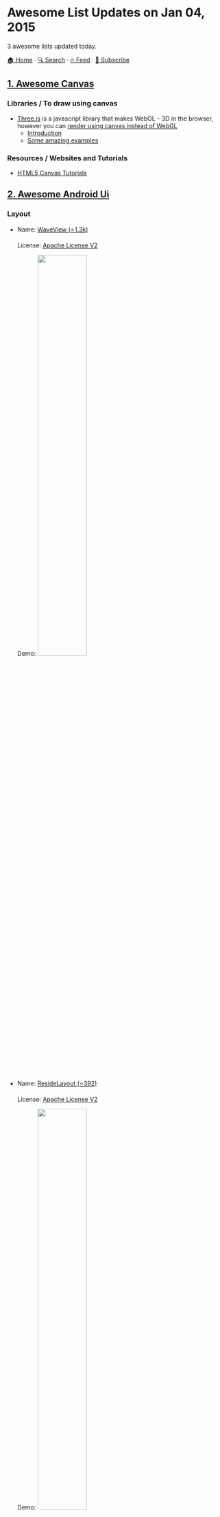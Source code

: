 # Awesome List Updates on Jan 04, 2015

3 awesome lists updated today.

[🏠 Home](/README.md) · [🔍 Search](https://test.trackawesomelist.com/search/) · [🔥 Feed](https://test.trackawesomelist.com/feed.xml) · [📮 Subscribe](https://trackawesomelist.us17.list-manage.com/subscribe?u=d2f0117aa829c83a63ec63c2f&id=36a103854c)



## [1. Awesome Canvas](/content/raphamorim/awesome-canvas/README.md)

### Libraries / To draw using canvas

*   [Three.js](http://threejs.org/) is a javascript library that makes WebGL - 3D in the browser, however you can [render using canvas instead of WebGL](http://threejs.org/docs/#Reference/Renderers/CanvasRenderer)
    *   [Introduction](http://threejs.org/docs/#Manual/Introduction/Creating_a_scene)
    *   [Some amazing examples](http://threejs.org/examples/)

### Resources / Websites and Tutorials

*   [HTML5 Canvas Tutorials](http://www.html5canvastutorials.com/)

## [2. Awesome Android Ui](/content/wasabeef/awesome-android-ui/README.md)

### Layout

- Name: [WaveView (⭐1.3k)](https://github.com/john990/WaveView)

  License: [Apache License V2](https://www.apache.org/licenses/LICENSE-2.0)

  Demo: <img src="https://github.com/wasabeef/awesome-android-ui/raw/master/art/waveview.gif" width="49%">


- Name: [ResideLayout (⭐392)](https://github.com/kyze8439690/ResideLayout)

  License: [Apache License V2](https://www.apache.org/licenses/LICENSE-2.0)

  Demo: <img src="https://github.com/wasabeef/awesome-android-ui/raw/master/art/ResideLayout.gif" width="49%">


- Name: [Maskable Layout (⭐654)](https://github.com/christophesmet/android_maskable_layout)

  License: [Apache License V2](https://www.apache.org/licenses/LICENSE-2.0)

  Demo: <img src="https://github.com/wasabeef/awesome-android-ui/raw/master/art/android_maskable_layout.gif" width="49%">


- Name: [ShowcaseView (⭐5.6k)](https://github.com/amlcurran/ShowcaseView)

  License: [Apache License V2](https://www.apache.org/licenses/LICENSE-2.0)

  Demo: <img src="https://github.com/wasabeef/awesome-android-ui/raw/master/art/ShowcaseView.png" width="49%"> <img src="https://github.com/wasabeef/awesome-android-ui/raw/master/art/ShowcaseView2.png" width="49%">


- Name: [Ultra Pull To Refresh (⭐9.6k)](https://github.com/liaohuqiu/android-Ultra-Pull-To-Refresh)

  License: [Apache License V2](https://www.apache.org/licenses/LICENSE-2.0)

  Demo: <img src="https://github.com/wasabeef/awesome-android-ui/raw/master/art/android-Ultra-Pull-To-Refresh.gif" width="49%"> <img src="https://github.com/wasabeef/awesome-android-ui/raw/master/art/android-Ultra-Pull-To-Refresh2.gif" width="49%"> <img src="https://github.com/wasabeef/awesome-android-ui/raw/master/art/android-Ultra-Pull-To-Refresh3.gif" width="49%"> <img src="https://github.com/wasabeef/awesome-android-ui/raw/master/art/android-Ultra-Pull-To-Refresh4.gif" width="49%">


- Name: [AndroidViewHover (⭐3.2k)](https://github.com/daimajia/AndroidViewHover)

  License: UnKnown

  Demo: <img src="https://github.com/wasabeef/awesome-android-ui/raw/master/art/AndroidViewHover.gif" width="49%">


- Name: [DraggablePanel (⭐3k)](https://github.com/pedrovgs/DraggablePanel)

  License: [Apache License V2](https://www.apache.org/licenses/LICENSE-2.0)

  Demo: <img src="https://github.com/wasabeef/awesome-android-ui/raw/master/art/DraggablePanel.gif" width="49%"> <img src="https://github.com/wasabeef/awesome-android-ui/raw/master/art/DraggablePanel2.gif" width="49%">



### Button

- Name: [circular-progress-button (⭐5.6k)](https://github.com/dmytrodanylyk/circular-progress-button)

  License: [Apache License V2](https://www.apache.org/licenses/LICENSE-2.0)

  Demo: <img src="https://github.com/wasabeef/awesome-android-ui/raw/master/art/circular-progress-button.gif" width="49%">


- Name: [android-process-button (⭐3k)](https://github.com/dmytrodanylyk/android-process-button)

  License: [Apache License V2](https://www.apache.org/licenses/LICENSE-2.0)

  Demo: <img src="https://github.com/wasabeef/awesome-android-ui/raw/master/art/android-process-button.gif" width="75%"> <img src="https://github.com/wasabeef/awesome-android-ui/raw/master/art/android-process-button2.gif" width="75%">


- Name: [android-circlebutton (⭐1.5k)](https://github.com/markushi/android-circlebutton)

  License: [Apache License V2](https://www.apache.org/licenses/LICENSE-2.0)

  Demo: ![](https://github.com/wasabeef/awesome-android-ui/raw/master/art/android-circlebutton.gif)


- Name: [android-flat-button (⭐1.4k)](https://github.com/hoang8f/android-flat-button)

  License: [Apache License V2](https://www.apache.org/licenses/LICENSE-2.0)

  Demo: <img src="https://github.com/wasabeef/awesome-android-ui/raw/master/art/android-flat-button.gif" width="49%">



### List / Grid

- Name: [FlabbyListView (⭐764)](https://github.com/jpardogo/FlabbyListView)

  License: [Apache License V2](https://www.apache.org/licenses/LICENSE-2.0)

  Demo: <img src="https://github.com/wasabeef/awesome-android-ui/raw/master/art/FlabbyListView.gif" width="49%"> <img src="https://github.com/wasabeef/awesome-android-ui/raw/master/art/FlabbyListView2.gif" width="49%">


- Name: [ParallaxListView (⭐672)](https://github.com/Gnod/ParallaxListView)

  License: UnKnown

  Demo: <img src="https://github.com/wasabeef/awesome-android-ui/raw/master/art/ParallaxListView.gif" width="49%">


- Name: [PullZoomView (⭐2.3k)](https://github.com/Frank-Zhu/PullZoomView)

  License: [Apache License V2](https://www.apache.org/licenses/LICENSE-2.0)

  Demo: <img src="https://github.com/wasabeef/awesome-android-ui/raw/master/art/PullZoomView.gif" width="49%">


- Name: [discrollview (⭐1.5k)](https://github.com/flavienlaurent/discrollview)

  License: [Apache License V2](https://www.apache.org/licenses/LICENSE-2.0)

  Demo: <img src="https://github.com/wasabeef/awesome-android-ui/raw/master/art/discrollview.gif" width="49%">


- Name: [StickyListHeaders (⭐5.5k)](https://github.com/emilsjolander/StickyListHeaders)

  License: [Apache License V2](https://www.apache.org/licenses/LICENSE-2.0)

  Demo: <img src="https://github.com/wasabeef/awesome-android-ui/raw/master/art/StickyListHeaders.gif" width="49%">


- Name: [ListBuddies (⭐973)](https://github.com/jpardogo/ListBuddies)

  License: [Apache License V2](https://www.apache.org/licenses/LICENSE-2.0)

  Demo: \<img src="/art/ListBuddies.png" width="49%"/ > \<img src="/art/ListBuddies.gif" width="49%"/ >


- Name: [Android-ObservableScrollView (⭐9.6k)](https://github.com/ksoichiro/Android-ObservableScrollView)

  License: [Apache License V2](https://www.apache.org/licenses/LICENSE-2.0)

  Demo: <img src="https://github.com/wasabeef/awesome-android-ui/raw/master/art/Android-ObservableScrollView.gif" width="32%"> <img src="https://github.com/wasabeef/awesome-android-ui/raw/master/art/Android-ObservableScrollView.gif" width="32%"> <img src="https://github.com/wasabeef/awesome-android-ui/raw/master/art/Android-ObservableScrollView2.gif" width="32%"> <img src="https://github.com/wasabeef/awesome-android-ui/raw/master/art/Android-ObservableScrollView3.gif" width="32%"> <img src="https://github.com/wasabeef/awesome-android-ui/raw/master/art/Android-ObservableScrollView4.gif" width="32%"> <img src="https://github.com/wasabeef/awesome-android-ui/raw/master/art/Android-ObservableScrollView5.gif" width="32%"> <img src="https://github.com/wasabeef/awesome-android-ui/raw/master/art/Android-ObservableScrollView6.gif" width="32%"> <img src="https://github.com/wasabeef/awesome-android-ui/raw/master/art/Android-ObservableScrollView7.gif" width="32%"> <img src="https://github.com/wasabeef/awesome-android-ui/raw/master/art/Android-ObservableScrollView8.gif" width="32%"> <img src="https://github.com/wasabeef/awesome-android-ui/raw/master/art/Android-ObservableScrollView9.gif" width="32%"> <img src="https://github.com/wasabeef/awesome-android-ui/raw/master/art/Android-ObservableScrollView10.gif" width="32%"> <img src="https://github.com/wasabeef/awesome-android-ui/raw/master/art/Android-ObservableScrollView11.gif" width="32%"> <img src="https://github.com/wasabeef/awesome-android-ui/raw/master/art/Android-ObservableScrollView12.gif" width="32%"> <img src="https://github.com/wasabeef/awesome-android-ui/raw/master/art/Android-ObservableScrollView13.gif" width="32%">


- Name: [AsymmetricGridView (⭐1.8k)](https://github.com/felipecsl/AsymmetricGridView)

  License: [Apache License V2](https://www.apache.org/licenses/LICENSE-2.0)

  Demo: <img src="https://github.com/wasabeef/awesome-android-ui/raw/master/art/AsymmetricGridView.png" width="49%"> <img src="https://github.com/wasabeef/awesome-android-ui/raw/master/art/AsymmetricGridView2.png" width="49%">


- Name: [AndroidStaggeredGrid (⭐4.8k)](https://github.com/etsy/AndroidStaggeredGrid)

  License: [Apache License V2](https://www.apache.org/licenses/LICENSE-2.0)

  Demo: <img src="https://github.com/wasabeef/awesome-android-ui/raw/master/art/AndroidStaggeredGrid.png" width="49%">


- Name: [SwipeListView](https://github.com/47deg/android-swipelistview)

  License: [Apache License V2](https://www.apache.org/licenses/LICENSE-2.0)

  Demo: <img src="https://github.com/wasabeef/awesome-android-ui/raw/master/art/android-swipelistview.png" width="49%">


- Name: [android-parallax-recyclerview (⭐1.6k)](https://github.com/kanytu/android-parallax-recyclerview)

  License: [Apache License V2](https://www.apache.org/licenses/LICENSE-2.0)

  Demo: <img src="https://github.com/wasabeef/awesome-android-ui/raw/master/art/android-parallax-recyclerview.gif" width="49%"> <img src="https://github.com/wasabeef/awesome-android-ui/raw/master/art/android-parallax-recyclerview2.gif" width="49%">



### ViewPager

- Name: [ViewPagerTransforms (⭐2.5k)](https://github.com/ToxicBakery/ViewPagerTransforms)

  License: [Apache License V2](https://www.apache.org/licenses/LICENSE-2.0)

  Demo: <img src="https://github.com/wasabeef/awesome-android-ui/raw/master/art/ViewPagerTransforms.gif" width="49%">


- Name: [Android-ParallaxHeaderViewPager (⭐1.4k)](https://github.com/kmshack/Android-ParallaxHeaderViewPager)

  License: [Apache License V2](https://www.apache.org/licenses/LICENSE-2.0)

  Demo: <img src="https://github.com/wasabeef/awesome-android-ui/raw/master/art/Android-ParallaxHeaderViewPager.gif" width="100%">



### Label / Form

- Name: [Shimmer-android (⭐2k)](https://github.com/RomainPiel/Shimmer-android)

  License: [Apache License V2](https://www.apache.org/licenses/LICENSE-2.0)

  Demo: ![](https://github.com/wasabeef/awesome-android-ui/raw/master/art/Shimmer-android.gif)


- Name: [Titanic (⭐1.8k)](https://github.com/RomainPiel/Titanic)

  License: [Apache License V2](https://www.apache.org/licenses/LICENSE-2.0)

  Demo: <img src="https://github.com/wasabeef/awesome-android-ui/raw/master/art/Titanic.gif" width="100%">


- Name: [MatchView (⭐858)](https://github.com/Rogero0o/MatchView)

  License: [Apache License V2](https://www.apache.org/licenses/LICENSE-2.0)

  Demo: <img src="https://github.com/wasabeef/awesome-android-ui/raw/master/art/MatchView.gif" width="49%">


- Name: [android-autofittextview (⭐4.2k)](https://github.com/grantland/android-autofittextview)

  License: [Apache License V2](https://www.apache.org/licenses/LICENSE-2.0)

  Demo: ![](https://github.com/wasabeef/awesome-android-ui/raw/master/art/android-autofittextview.gif)


- Name: [RoundedLetterView (⭐654)](https://github.com/pavlospt/RoundedLetterView)

  License: [Apache License V2](https://www.apache.org/licenses/LICENSE-2.0)

  Demo: <img src="https://github.com/wasabeef/awesome-android-ui/raw/master/art/RoundedLetterView.png" width="49%">


- Name: [TextDrawable (⭐3.2k)](https://github.com/amulyakhare/TextDrawable)

  License: [Apache License V2](https://www.apache.org/licenses/LICENSE-2.0)

  Demo: <img src="https://github.com/wasabeef/awesome-android-ui/raw/master/art/TextDrawable.png" width="49%"> <img src="https://github.com/wasabeef/awesome-android-ui/raw/master/art/TextDrawable2.png" width="49%">


- Name: [BabushkaText (⭐753)](https://github.com/quiqueqs/BabushkaText)

  License: [Apache License V2](https://www.apache.org/licenses/LICENSE-2.0)

  Demo: <img src="https://github.com/wasabeef/awesome-android-ui/raw/master/art/BabushkaText.png" width="49%">


- Name: [ExpandableTextView (⭐4k)](https://github.com/Manabu-GT/ExpandableTextView)

  License: [Apache License V2](https://www.apache.org/licenses/LICENSE-2.0)

  Demo: <img src="https://github.com/wasabeef/awesome-android-ui/raw/master/art/ExpandableTextView.gif" width="49%">



### Image

- Name: [CircleImageView (⭐14k)](https://github.com/hdodenhof/CircleImageView)

  License: [Apache License V2](https://www.apache.org/licenses/LICENSE-2.0)

  Demo: <img src="https://github.com/wasabeef/awesome-android-ui/raw/master/art/CircleImageView.png" width="49%">


- Name: [android-shape-imageview (⭐2.6k)](https://github.com/siyamed/android-shape-imageview)

  License: [Apache License V2](https://www.apache.org/licenses/LICENSE-2.0)

  Demo: <img src="https://github.com/wasabeef/awesome-android-ui/raw/master/art/android-shape-imageview.png" width="49%"> <img src="https://github.com/wasabeef/awesome-android-ui/raw/master/art/android-shape-imageview2.png" width="49%">


- Name: [cropper (⭐2.9k)](https://github.com/edmodo/cropper)

  License: [Apache License V2](https://www.apache.org/licenses/LICENSE-2.0)

  Demo: <img src="https://github.com/wasabeef/awesome-android-ui/raw/master/art/cropper.jpeg" width="49%">


- Name: [android-crop (⭐4.5k)](https://github.com/jdamcd/android-crop)

  License: [Apache License V2](https://www.apache.org/licenses/LICENSE-2.0)

  Demo: <img src="https://github.com/wasabeef/awesome-android-ui/raw/master/art/android-crop.png" width="49%">


- Name: [SelectableRoundedImageView (⭐1.1k)](https://github.com/pungrue26/SelectableRoundedImageView)

  License: [Apache License V2](https://www.apache.org/licenses/LICENSE-2.0)

  Demo: <img src="https://github.com/wasabeef/awesome-android-ui/raw/master/art/SelectableRoundedImageView.png" width="100%">


- Name: [RoundedImageView (⭐6.4k)](https://github.com/vinc3m1/RoundedImageView)

  License: [Apache License V2](https://www.apache.org/licenses/LICENSE-2.0)

  Demo: <img src="https://github.com/wasabeef/awesome-android-ui/raw/master/art/RoundedImageView.png" width="49%"> <img src="https://github.com/wasabeef/awesome-android-ui/raw/master/art/RoundedImageView2.png" width="49%">



### SeekBar

- Name: [DiscreteSeekBar (⭐2.1k)](https://github.com/AnderWeb/discreteSeekBar)

  License: [Apache License V2](https://www.apache.org/licenses/LICENSE-2.0)

  Demo: ![](https://github.com/wasabeef/awesome-android-ui/raw/master/art/discreteseekbar.gif) ![](https://github.com/wasabeef/awesome-android-ui/raw/master/art/discreteseekbar2.gif)



### Progress

- Name: [SmoothProgressBar (⭐4.4k)](https://github.com/castorflex/SmoothProgressBar)

  License: [Apache License V2](https://www.apache.org/licenses/LICENSE-2.0)

  Demo: ![](https://github.com/wasabeef/awesome-android-ui/raw/master/art/SmoothProgressBar.gif)


- Name: [CircleProgress (⭐3.7k)](https://github.com/lzyzsd/CircleProgress)

  License: UnKnown

  Demo: <img src="https://github.com/wasabeef/awesome-android-ui/raw/master/art/CircleProgress.gif" width="49%">


- Name: [android-square-progressbar (⭐1.3k)](https://github.com/mrwonderman/android-square-progressbar)

  License: UnKnown

  Demo: <img src="https://github.com/wasabeef/awesome-android-ui/raw/master/art/android-square-progressbar.png" width="49%"> <img src="https://github.com/wasabeef/awesome-android-ui/raw/master/art/android-square-progressbar2.png" width="49%"> <img src="https://github.com/wasabeef/awesome-android-ui/raw/master/art/android-square-progressbar3.png" width="49%">


- Name: [GoogleProgressBar (⭐1.3k)](https://github.com/jpardogo/GoogleProgressBar)

  License: [Apache License V2](https://www.apache.org/licenses/LICENSE-2.0)

  Demo: <img src="https://github.com/wasabeef/awesome-android-ui/raw/master/art/GoogleProgressBar.gif" width="32%"> <img src="https://github.com/wasabeef/awesome-android-ui/raw/master/art/GoogleProgressBar2.gif" width="32%"> <img src="https://github.com/wasabeef/awesome-android-ui/raw/master/art/GoogleProgressBar3.gif" width="32%">



### ActionBar

- Name: [FadingActionBar (⭐2.9k)](https://github.com/ManuelPeinado/FadingActionBar)

  License: [Apache License V2](https://www.apache.org/licenses/LICENSE-2.0)

  Demo: <img src="https://github.com/wasabeef/awesome-android-ui/raw/master/art/FadingActionBar.png" width="100%">


- Name: [GlassActionBar (⭐1.2k)](https://github.com/ManuelPeinado/GlassActionBar)

  License: [Apache License V2](https://www.apache.org/licenses/LICENSE-2.0)

  Demo: <img src="https://github.com/wasabeef/awesome-android-ui/raw/master/art/GlassActionBar.png" width="100%">


- Name: [NotBoringActionBar (⭐1.7k)](https://github.com/flavienlaurent/NotBoringActionBar)

  License: [Apache License V2](https://www.apache.org/licenses/LICENSE-2.0)

  Demo: <img src="https://github.com/wasabeef/awesome-android-ui/raw/master/art/NotBoringActionBar.gif" width="49%">



### Calendar

- Name: [android-times-square (⭐4.4k)](https://github.com/square/android-times-square)

  License: [Apache License V2](https://www.apache.org/licenses/LICENSE-2.0)

  Demo: <img src="https://github.com/wasabeef/awesome-android-ui/raw/master/art/android-times-square.png" width="49%">


- Name: [Android-MonthCalendarWidget (⭐1.1k)](https://github.com/romannurik/Android-MonthCalendarWidget)

  License: [Apache License V2](https://www.apache.org/licenses/LICENSE-2.0)

  Demo: ![](https://github.com/wasabeef/awesome-android-ui/raw/master/art/Android-MonthCalendarWidget.png)



### Graph

- Name: [EazeGraph (⭐1.6k)](https://github.com/blackfizz/EazeGraph)

  License: [Apache License V2](https://www.apache.org/licenses/LICENSE-2.0)

  Demo: <img src="https://github.com/wasabeef/awesome-android-ui/raw/master/art/EazeGraph.png" width="49%"> <img src="https://github.com/wasabeef/awesome-android-ui/raw/master/art/EazeGraph2.png" width="49%"> <img src="https://github.com/wasabeef/awesome-android-ui/raw/master/art/EazeGraph3.png" width="49%"> <img src="https://github.com/wasabeef/awesome-android-ui/raw/master/art/EazeGraph4.png" width="49%">


- Name: [hellocharts-android (⭐7.3k)](https://github.com/lecho/hellocharts-android)

  License: [Apache License V2](https://www.apache.org/licenses/LICENSE-2.0)

  Demo: <img src="https://github.com/wasabeef/awesome-android-ui/raw/master/art/hellocharts-android.gif" width="49%"> <img src="https://github.com/wasabeef/awesome-android-ui/raw/master/art/hellocharts-android2.png" width="49%"> <img src="https://github.com/wasabeef/awesome-android-ui/raw/master/art/hellocharts-android3.png" width="49%">


- Name: [MPAndroidChart (⭐36k)](https://github.com/PhilJay/MPAndroidChart)

  License: [Apache License V2](https://www.apache.org/licenses/LICENSE-2.0)

  Demo: <img src="https://github.com/wasabeef/awesome-android-ui/raw/master/art/MPAndroidChart.png" width="49%"> <img src="https://github.com/wasabeef/awesome-android-ui/raw/master/art/MPAndroidChart2.png" width="49%"> <img src="https://github.com/wasabeef/awesome-android-ui/raw/master/art/MPAndroidChart3.png" width="49%"> <img src="https://github.com/wasabeef/awesome-android-ui/raw/master/art/MPAndroidChart4.png" width="49%">



### Animation

- Name: [ListViewAnimations (⭐5.6k)](https://github.com/nhaarman/ListViewAnimations)

  License: [Apache License V2](https://www.apache.org/licenses/LICENSE-2.0)

  Demo: <img src="https://github.com/wasabeef/awesome-android-ui/raw/master/art/ListViewAnimations.gif" width="49%">


- Name: [transitions-everywhere (⭐4.9k)](https://github.com/andkulikov/transitions-everywhere)

  License: [Apache License V2](https://www.apache.org/licenses/LICENSE-2.0)

  Demo: ![](https://github.com/wasabeef/awesome-android-ui/raw/master/art/transitions-everywhere.gif)


- Name: [FragmentTransactionExtended (⭐1.1k)](https://github.com/DesarrolloAntonio/FragmentTransactionExtended)

  License: [Apache License V2](https://www.apache.org/licenses/LICENSE-2.0)

  Demo: <img src="https://github.com/wasabeef/awesome-android-ui/raw/master/art/FragmentTransactionExtended.gif" width="49%"> <img src="https://github.com/wasabeef/awesome-android-ui/raw/master/art/FragmentTransactionExtended2.gif" width="49%">


- Name: [KenBurnsView (⭐2.7k)](https://github.com/flavioarfaria/KenBurnsView)

  License: [Apache License V2](https://www.apache.org/licenses/LICENSE-2.0)

  Demo: <img src="https://github.com/wasabeef/awesome-android-ui/raw/master/art/KenBurnsView.gif" width="49%">


- Name: [Reachability (⭐259)](https://github.com/sakebook/Reachability)

  License: [Apache License V2](https://www.apache.org/licenses/LICENSE-2.0)

  Demo: <img src="https://github.com/wasabeef/awesome-android-ui/raw/master/art/Reachability.gif" width="49%">



### Effect

- Name: [EtsyBlur (⭐757)](https://github.com/Manabu-GT/EtsyBlur)

  License: [Apache License V2](https://www.apache.org/licenses/LICENSE-2.0)

  Demo: <img src="https://github.com/wasabeef/awesome-android-ui/raw/master/art/EtsyBlur.gif" width="49%">


- Name: [BlurDialogFragment (⭐2.1k)](https://github.com/tvbarthel/BlurDialogFragment)

  License: [Apache License V2](https://www.apache.org/licenses/LICENSE-2.0)

  Demo: <img src="https://github.com/wasabeef/awesome-android-ui/raw/master/art/BlurDialogFragment.png" width="49%"> <img src="https://github.com/wasabeef/awesome-android-ui/raw/master/art/BlurDialogFragment2.png" width="49%">


- Name: [Android StackBlur (⭐3.6k)](https://github.com/kikoso/android-stackblur)

  License: [Apache License V2](https://www.apache.org/licenses/LICENSE-2.0)

  Demo: <img src="https://github.com/wasabeef/awesome-android-ui/raw/master/art/android-stackblur.png" width="100%">


- Name: [EdgeEffectOverride (⭐644)](https://github.com/AndroidAlliance/EdgeEffectOverride)

  License: [Apache License V2](https://www.apache.org/licenses/LICENSE-2.0)

  Demo: <img src="https://github.com/wasabeef/awesome-android-ui/raw/master/art/EdgeEffectOverride.jpeg" width="100%">



### Other

- Name: [Swipecards (⭐2.3k)](https://github.com/Diolor/Swipecards)

  License: [Apache License V2](https://www.apache.org/licenses/LICENSE-2.0)

  Demo: <img src="https://github.com/wasabeef/awesome-android-ui/raw/master/art/Swipecards.gif" width="49%">



## [3. Awesome Deep Learning](/content/ChristosChristofidis/awesome-deep-learning/README.md)

### Table of Contents / Tutorials

*   [Deep Learning from the Bottom up](http://www.metacademy.org/roadmaps/rgrosse/deep_learning)

---

- Prev: [Jan 05, 2015](/content/2015/01/05/README.md)
- Next: [Jan 03, 2015](/content/2015/01/03/README.md)